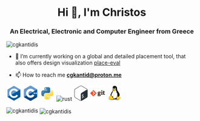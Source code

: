 <h1 align="center">Hi 👋, I'm Christos</h1>
<h3 align="center">An Electrical, Electronic and Computer Engineer from Greece</h3>

<p align="left"> <img src="https://komarev.com/ghpvc/?username=cgkantidis" alt="cgkantidis" /> </p>

- 🔭 I’m currently working on a global and detailed placement tool, that also offers design visualization [place-eval](https://gitlab.com/cgkantidis/place-eval)

- 📫 How to reach me **cgkantid@proton.me**

<p align="left"><img src="https://github.com/devicons/devicon/blob/master/icons/c/c-original.svg" alt="c" width="40" height="40"/> <img src="https://github.com/devicons/devicon/blob/master/icons/cplusplus/cplusplus-original.svg" alt="cplusplus" width="40" height="40"/> <img src="https://github.com/devicons/devicon/blob/master/icons/python/python-original.svg" alt="python" width="40" height="40"/> <img src="https://cdn.jsdelivr.net/gh/devicons/devicon@latest/icons/rust/rust-original.svg" alt="rust" width="40" height="40"/> <img src="https://github.com/devicons/devicon/blob/master/icons/bash/bash-original.svg" alt="bash" width="40" height="40"/> <img src="https://github.com/devicons/devicon/blob/master/icons/git/git-original-wordmark.svg" alt="git" width="40" height="40"/> <img src="https://github.com/devicons/devicon/blob/master/icons/linux/linux-original.svg" alt="linux" width="40" height="40"/></p><p><img align="left" src="https://github-readme-stats.vercel.app/api/top-langs/?username=cgkantidis&layout=compact&hide=html" alt="cgkantidis" /></p>

<p>&nbsp;<img align="center" src="https://github-readme-stats.vercel.app/api?username=cgkantidis&show_icons=true" alt="cgkantidis" /></p>
